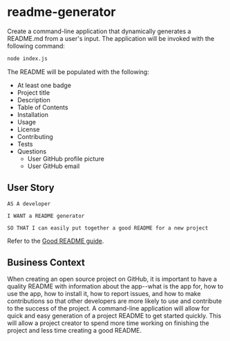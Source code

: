 # readme-generator

Create a command-line application that dynamically generates a README.md from a user's input. The application will be invoked with the following command:

```sh
node index.js
```
The README will be populated with the following:

* At least one badge
* Project title
* Description
* Table of Contents
* Installation
* Usage
* License
* Contributing
* Tests
* Questions
  * User GitHub profile picture
  * User GitHub email

## User Story
```
AS A developer

I WANT a README generator

SO THAT I can easily put together a good README for a new project
```
Refer to the [Good README guide](../../01-html-git-css/homework/Good-README-Guide/README.md).

## Business Context

When creating an open source project on GitHub, it is important to have a quality README with information about the app--what is the app for, how to use the app, how to install it, how to report issues, and how to make contributions so that other developers are more likely to use and contribute to the success of the project. A command-line application will allow for quick and easy generation of a project README to get started quickly. This will allow a project creator to spend more time working on finishing the project and less time creating a good README.

